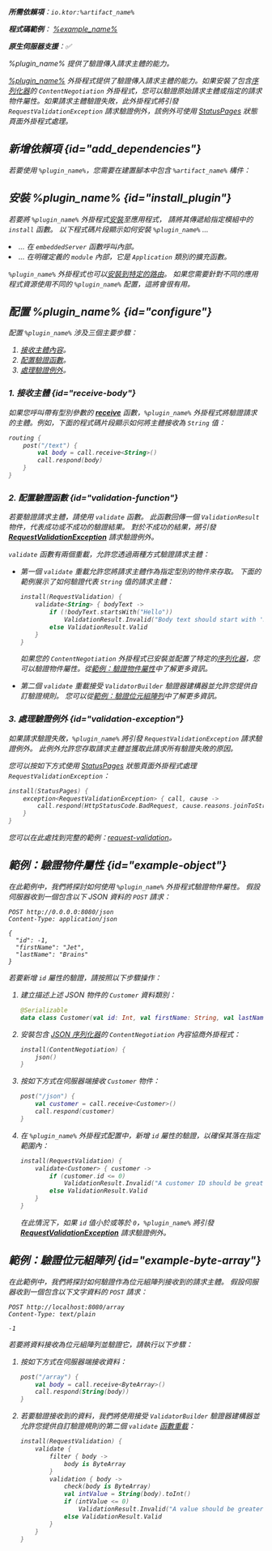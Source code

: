 [//]: # (title: 請求驗證)

<show-structure for="chapter" depth="2"/>
<primary-label ref="server-plugin"/>

<var name="plugin_name" value="RequestValidation"/>
<var name="package_name" value="io.ktor.server.plugins.requestvalidation"/>
<var name="artifact_name" value="ktor-server-request-validation"/>

<tldr>
<p>
<b>所需依賴項</b>：<code>io.ktor:%artifact_name%</code>
</p>
<var name="example_name" value="request-validation"/>
<p>
    <b>程式碼範例</b>：
    <a href="https://github.com/ktorio/ktor-documentation/tree/%ktor_version%/codeSnippets/snippets/%example_name%">
        %example_name%
    </a>
</p>
<p>
    <b><Links href="/ktor/server-native" summary="Ktor 支援 Kotlin/Native，讓您無需額外的執行時或虛擬機器即可運行伺服器。">原生伺服器</Links>支援</b>：✅
</p>
</tldr>

<link-summary>
%plugin_name% 提供了驗證傳入請求主體的能力。
</link-summary>

[%plugin_name%](https://api.ktor.io/ktor-server-request-validation/io.ktor.server.plugins.requestvalidation/-request-validation.html) 外掛程式提供了驗證傳入請求主體的能力。如果安裝了包含[序列化器](server-serialization.md#configure_serializer)的 `ContentNegotiation` 外掛程式，您可以驗證原始請求主體或指定的請求物件屬性。如果請求主體驗證失敗，此外掛程式將引發 `RequestValidationException` 請求驗證例外，該例外可使用 [StatusPages](server-status-pages.md) 狀態頁面外掛程式處理。

## 新增依賴項 {id="add_dependencies"}

<p>
    若要使用 <code>%plugin_name%</code>，您需要在建置腳本中包含 <code>%artifact_name%</code> 構件：
</p>
<Tabs group="languages">
    <TabItem title="Gradle (Kotlin)" group-key="kotlin">
        <code-block lang="Kotlin" code="            implementation(&quot;io.ktor:%artifact_name%:$ktor_version&quot;)"/>
    </TabItem>
    <TabItem title="Gradle (Groovy)" group-key="groovy">
        <code-block lang="Groovy" code="            implementation &quot;io.ktor:%artifact_name%:$ktor_version&quot;"/>
    </TabItem>
    <TabItem title="Maven" group-key="maven">
        <code-block lang="XML" code="            &lt;dependency&gt;&#10;                &lt;groupId&gt;io.ktor&lt;/groupId&gt;&#10;                &lt;artifactId&gt;%artifact_name%-jvm&lt;/artifactId&gt;&#10;                &lt;version&gt;${ktor_version}&lt;/version&gt;&#10;            &lt;/dependency&gt;"/>
    </TabItem>
</Tabs>

## 安裝 %plugin_name% {id="install_plugin"}

<p>
    若要將 <code>%plugin_name%</code> 外掛程式<a href="#install">安裝</a>至應用程式，
    請將其傳遞給指定<Links href="/ktor/server-modules" summary="模組允許您透過分組路由來組織應用程式。">模組</Links>中的 <code>install</code> 函數。
    以下程式碼片段顯示如何安裝 <code>%plugin_name%</code> ...
</p>
<list>
    <li>
        ... 在 <code>embeddedServer</code> 函數呼叫內部。
    </li>
    <li>
        ... 在明確定義的 <code>module</code> 內部，它是 <code>Application</code> 類別的擴充函數。
    </li>
</list>
<Tabs>
    <TabItem title="embeddedServer">
        <code-block lang="kotlin" code="            import io.ktor.server.engine.*&#10;            import io.ktor.server.netty.*&#10;            import io.ktor.server.application.*&#10;            import %package_name%.*&#10;&#10;            fun main() {&#10;                embeddedServer(Netty, port = 8080) {&#10;                    install(%plugin_name%)&#10;                    // ...&#10;                }.start(wait = true)&#10;            }"/>
    </TabItem>
    <TabItem title="module">
        <code-block lang="kotlin" code="            import io.ktor.server.application.*&#10;            import %package_name%.*&#10;            // ...&#10;            fun Application.module() {&#10;                install(%plugin_name%)&#10;                // ...&#10;            }"/>
    </TabItem>
</Tabs>
<p>
    <code>%plugin_name%</code> 外掛程式也可以<a href="#install-route">安裝到特定的路由</a>。
    如果您需要針對不同的應用程式資源使用不同的 <code>%plugin_name%</code> 配置，這將會很有用。
</p>

## 配置 %plugin_name% {id="configure"}

配置 `%plugin_name%` 涉及三個主要步驟：

1. [接收主體內容](#receive-body)。
2. [配置驗證函數](#validation-function)。
3. [處理驗證例外](#validation-exception)。

### 1. 接收主體 {id="receive-body"}

如果您呼叫帶有型別參數的 **[receive](server-requests.md#body_contents)** 函數，`%plugin_name%` 外掛程式將驗證請求的主體。例如，下面的程式碼片段顯示如何將主體接收為 `String` 值：

```kotlin
routing {
    post("/text") {
        val body = call.receive<String>()
        call.respond(body)
    }
}
```

### 2. 配置驗證函數 {id="validation-function"}

若要驗證請求主體，請使用 `validate` 函數。
此函數回傳一個 `ValidationResult` 物件，代表成功或不成功的驗證結果。
對於不成功的結果，將引發 **[RequestValidationException](#validation-exception)** 請求驗證例外。

`validate` 函數有兩個重載，允許您透過兩種方式驗證請求主體：

- 第一個 `validate` 重載允許您將請求主體作為指定型別的物件來存取。
   下面的範例展示了如何驗證代表 `String` 值的請求主體：
   ```kotlin
   install(RequestValidation) {
       validate<String> { bodyText ->
           if (!bodyText.startsWith("Hello"))
               ValidationResult.Invalid("Body text should start with 'Hello'")
           else ValidationResult.Valid
       }
   }
   ```

   如果您的 `ContentNegotiation` 外掛程式已安裝並配置了特定的[序列化器](server-serialization.md#configure_serializer)，您可以驗證物件屬性。從[範例：驗證物件屬性](#example-object)中了解更多資訊。

- 第二個 `validate` 重載接受 `ValidatorBuilder` 驗證器建構器並允許您提供自訂驗證規則。
   您可以從[範例：驗證位元組陣列](#example-byte-array)中了解更多資訊。

### 3. 處理驗證例外 {id="validation-exception"}

如果請求驗證失敗，`%plugin_name%` 將引發 `RequestValidationException` 請求驗證例外。
此例外允許您存取請求主體並獲取此請求所有驗證失敗的原因。

您可以按如下方式使用 [StatusPages](server-status-pages.md) 狀態頁面外掛程式處理 `RequestValidationException`：

```kotlin
install(StatusPages) {
    exception<RequestValidationException> { call, cause ->
        call.respond(HttpStatusCode.BadRequest, cause.reasons.joinToString())
    }
}
```

您可以在此處找到完整的範例：[request-validation](https://github.com/ktorio/ktor-documentation/tree/%ktor_version%/codeSnippets/snippets/request-validation)。

## 範例：驗證物件屬性 {id="example-object"}

在此範例中，我們將探討如何使用 `%plugin_name%` 外掛程式驗證物件屬性。
假設伺服器收到一個包含以下 JSON 資料的 `POST` 請求：

```HTTP
POST http://0.0.0.0:8080/json
Content-Type: application/json

{
  "id": -1,
  "firstName": "Jet",
  "lastName": "Brains"
}
```

若要新增 `id` 屬性的驗證，請按照以下步驟操作：

1. 建立描述上述 JSON 物件的 `Customer` 資料類別：
   ```kotlin
   @Serializable
   data class Customer(val id: Int, val firstName: String, val lastName: String)
   ```

2. 安裝包含 [JSON 序列化器](server-serialization.md#register_json)的 `ContentNegotiation` 內容協商外掛程式：
   ```kotlin
   install(ContentNegotiation) {
       json()
   }
   ```

3. 按如下方式在伺服器端接收 `Customer` 物件：
   ```kotlin
   post("/json") {
       val customer = call.receive<Customer>()
       call.respond(customer)
   }
   ```
4. 在 `%plugin_name%` 外掛程式配置中，新增 `id` 屬性的驗證，以確保其落在指定範圍內：
   ```kotlin
   install(RequestValidation) {
       validate<Customer> { customer ->
           if (customer.id <= 0)
               ValidationResult.Invalid("A customer ID should be greater than 0")
           else ValidationResult.Valid
       }
   }
   ```
   
   在此情況下，如果 `id` 值小於或等於 `0`，`%plugin_name%` 將引發 **[RequestValidationException](#validation-exception)** 請求驗證例外。

## 範例：驗證位元組陣列 {id="example-byte-array"}

在此範例中，我們將探討如何驗證作為位元組陣列接收到的請求主體。
假設伺服器收到一個包含以下文字資料的 `POST` 請求：

```HTTP
POST http://localhost:8080/array
Content-Type: text/plain

-1
```

若要將資料接收為位元組陣列並驗證它，請執行以下步驟：

1. 按如下方式在伺服器端接收資料：
   ```kotlin
   post("/array") {
       val body = call.receive<ByteArray>()
       call.respond(String(body))
   }
   ```
2. 若要驗證接收到的資料，我們將使用接受 `ValidatorBuilder` 驗證器建構器並允許您提供自訂驗證規則的第二個 `validate` [函數重載](#validation-function)：
   ```kotlin
   install(RequestValidation) {
       validate {
           filter { body ->
               body is ByteArray
           }
           validation { body ->
               check(body is ByteArray)
               val intValue = String(body).toInt()
               if (intValue <= 0)
                   ValidationResult.Invalid("A value should be greater than 0")
               else ValidationResult.Valid
           }
       }
   }